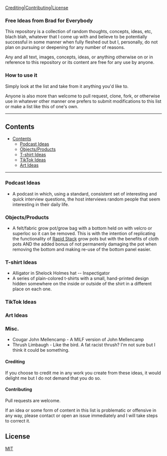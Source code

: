 [Crediting](#crediting)|[Contributing](#contributing)|[License](#license)
### Free Ideas from Brad for Everybody

This repository is a collection of random thoughts, concepts, ideas, etc, blach blah, whatever that I come up with and believe to be potentially successful in some manner when fully fleshed out but I, personally, do not plan on pursuing or deepening for any number of reasons. 

Any and all text, images, concepts, ideas, or anything otherwise on or in reference to this repository or its content are free for any use by anyone. 

### How to use it

Simply look at the list and take from it anything you'd like to. 

Anyone is also more than welcome to pull request, clone, fork, or otherwise  use in whatever other manner one prefers to submit modifications to this list or make a list like this of one's own. 

***
## Contents
- [Contents](#contents)
  - [Podcast Ideas](#podcast-ideas)
  - [Objects/Products](#objectsproducts)
  - [T-shirt Ideas](#t-shirt-ideas)
  - [TikTok Ideas](#tiktok-ideas)
  - [Art Ideas](#art-ideas)
  
  
***
### Podcast Ideas
* A podcast in which, using a standard, consistent set of interesting and quick interview questions, the host interviews random people that seem interesting in their daily life.

### Objects/Products
* A felt/fabric grow pot/grow bag with a bottom held on with velcro or superloc so it can be removed. This is with the intention of replicating the functionality of [Rapid Stack](https://rapidstackgrowpots.com/) grow pots but with the benefits of cloth pots AND the added bonus of not permanenly damaging the pot when removing the bottom and making re-use of the bottom panel easier. 
  
### T-shirt Ideas
* Alligator in Shelock Holmes hat -- Inspectigator
* A series of plain-colored t-shirts with a small, hand-printed design hidden somewhere on the inside or outside of the shirt in a different place on each one.
  
### TikTok Ideas

### Art Ideas

### Misc.
* Cougar John Mellencamp - A MILF version of John Mellencamp
* Thrush Limbaugh - Like the bird. A fat racist thrush? I'm not sure but I think it could be something. 

#### Crediting

If you choose to credit me in any work you create from these ideas, it would delight me but I do not demand that you do so. 

#### Contributing
Pull requests are welcome.

If an idea or some form of content in this list is problematic or offensive in any way, please contact or open an issue immediately and I will take steps to correct it.


## License
[MIT](https://choosealicense.com/licenses/mit/)